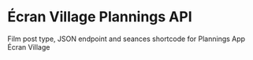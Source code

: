 # Écran Village Plannings API

Film post type, JSON endpoint and seances shortcode for Plannings App Écran Village
